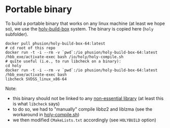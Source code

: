 # Portable binary

To build a portable binary that works on any linux machine (at least we hope so),
we use the [holy-build-box](https://github.com/phusion/holy-build-box) system.
The binary is copied here (`holy` subfolder).

```
docker pull phusion/holy-build-box-64:latest
# cd root of this repo
docker run -t -i --rm -v `pwd`:/io phusion/holy-build-box-64:latest /hbb_exe/activate-exec bash /io/holy/holy-compile.sh
# quite useful (i.e., to run libcheck on a binary):
cd holy
docker run -t -i --rm -v `pwd`:/io phusion/holy-build-box-64:latest /hbb_exe/activate-exec bash
libcheck SVDSS_linux_x86-64
```

Note:
* this binary should not be linked to any [non-essential library](https://github.com/phusion/holy-build-box/blob/master/ESSENTIAL-SYSTEM-LIBRARIES.md) (at least this is what `libcheck` says)
* to do so, we had to "manually" compile libbz2 and liblzma (see the workaround in [holy-compile.sh](holy-compile.sh))
* we then modified `CMakeLists.txt` accordingly (see `HOLYBUILD` option)
